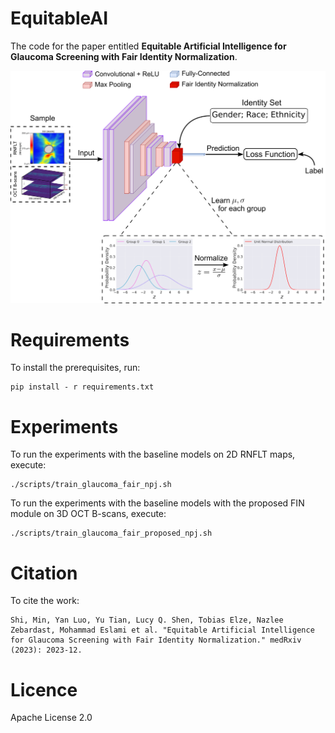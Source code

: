 # EquitableAI

The code for the paper entitled **Equitable Artificial Intelligence for Glaucoma Screening with Fair Identity Normalization**.

<img src="fig/framework.png" width="600">

# Requirements

To install the prerequisites, run:

```
pip install - r requirements.txt
```

# Experiments

To run the experiments with the baseline models on 2D RNFLT maps, execute:
```
./scripts/train_glaucoma_fair_npj.sh
```

To run the experiments with the baseline models with the proposed FIN module on 3D OCT B-scans, execute:
```
./scripts/train_glaucoma_fair_proposed_npj.sh
```

# Citation

To cite the work:

```
Shi, Min, Yan Luo, Yu Tian, Lucy Q. Shen, Tobias Elze, Nazlee Zebardast, Mohammad Eslami et al. "Equitable Artificial Intelligence for Glaucoma Screening with Fair Identity Normalization." medRxiv (2023): 2023-12.
```

# Licence

Apache License 2.0

